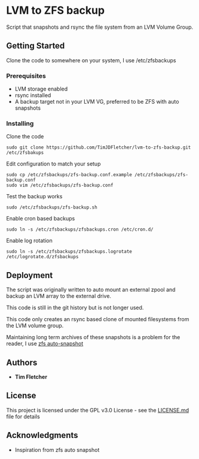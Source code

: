 # LVM to ZFS backup

Script that snapshots and rsync the file system from an LVM Volume Group.

## Getting Started

Clone the code to somewhere on your system, I use /etc/zfsbackups

### Prerequisites

* LVM storage enabled
* rsync installed
* A backup target not in your LVM VG, preferred to be ZFS with auto snapshots

### Installing

Clone the code

```
sudo git clone https://github.com/TimJDFletcher/lvm-to-zfs-backup.git /etc/zfsbakups
```

Edit configuration to match your setup

```
sudo cp /etc/zfsbackups/zfs-backup.conf.example /etc/zfsbackups/zfs-backup.conf
sudo vim /etc/zfsbackups/zfs-backup.conf
```

Test the backup works

```
sudo /etc/zfsbackups/zfs-backup.sh
```

Enable cron based backups

```
sudo ln -s /etc/zfsbackups/zfsbackups.cron /etc/cron.d/
```

Enable log rotation

```
sudo ln -s /etc/zfsbackups/zfsbackups.logrotate /etc/logrotate.d/zfsbackups
```

## Deployment

The script was originally written to auto mount an external zpool and backup an LVM array
to the external drive.

This code is still in the git history but is not longer used.

This code only creates an rsync based clone of mounted filesystems from the LVM volume group.

Maintaining long term archives of these snapshots is a problem for the reader, 
I use [zfs auto-snapshot](https://github.com/zfsonlinux/zfs-auto-snapshot)

## Authors

* **Tim Fletcher**

## License

This project is licensed under the GPL v3.0 License - see the [LICENSE.md](LICENSE.md) file for details

## Acknowledgments

* Inspiration from zfs auto snapshot